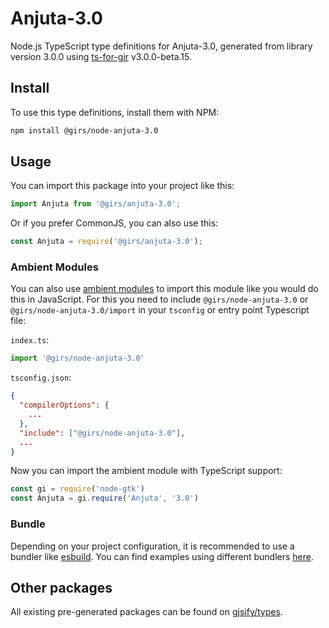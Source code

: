 
# Anjuta-3.0

Node.js TypeScript type definitions for Anjuta-3.0, generated from library version 3.0.0 using [ts-for-gir](https://github.com/gjsify/ts-for-gir) v3.0.0-beta.15.

## Install

To use this type definitions, install them with NPM:
```bash
npm install @girs/node-anjuta-3.0
```

## Usage

You can import this package into your project like this:
```ts
import Anjuta from '@girs/anjuta-3.0';
```

Or if you prefer CommonJS, you can also use this:
```ts
const Anjuta = require('@girs/anjuta-3.0');
```

### Ambient Modules

You can also use [ambient modules](https://github.com/gjsify/ts-for-gir/tree/main/packages/cli#ambient-modules) to import this module like you would do this in JavaScript.
For this you need to include `@girs/node-anjuta-3.0` or `@girs/node-anjuta-3.0/import` in your `tsconfig` or entry point Typescript file:

`index.ts`:
```ts
import '@girs/node-anjuta-3.0'
```

`tsconfig.json`:
```json
{
  "compilerOptions": {
    ...
  },
  "include": ["@girs/node-anjuta-3.0"],
  ...
}
```

Now you can import the ambient module with TypeScript support: 

```ts
const gi = require('node-gtk')
const Anjuta = gi.require('Anjuta', '3.0')
```



### Bundle

Depending on your project configuration, it is recommended to use a bundler like [esbuild](https://esbuild.github.io/). You can find examples using different bundlers [here](https://github.com/gjsify/ts-for-gir/tree/main/examples).

## Other packages

All existing pre-generated packages can be found on [gjsify/types](https://github.com/gjsify/types).

